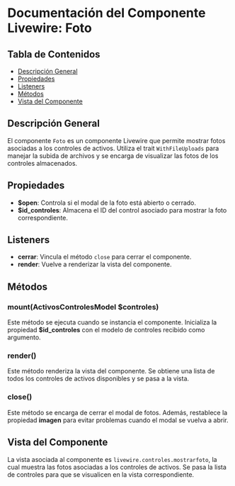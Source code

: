 # Documentación del Componente Livewire: Foto

## Tabla de Contenidos
- [Descripción General](#descripción-general)
- [Propiedades](#propiedades)
- [Listeners](#listeners)
- [Métodos](#métodos)
- [Vista del Componente](#vista-del-componente)

## Descripción General
El componente `Foto` es un componente Livewire que permite mostrar fotos asociadas a los controles de activos. Utiliza el trait `WithFileUploads` para manejar la subida de archivos y se encarga de visualizar las fotos de los controles almacenados.

## Propiedades
- **\$open**: Controla si el modal de la foto está abierto o cerrado.
- **\$id_controles**: Almacena el ID del control asociado para mostrar la foto correspondiente.

## Listeners
- **cerrar**: Vincula el método `close` para cerrar el componente.
- **render**: Vuelve a renderizar la vista del componente.

## Métodos

### mount(ActivosControlesModel \$controles)
Este método se ejecuta cuando se instancia el componente. Inicializa la propiedad **\$id_controles** con el modelo de controles recibido como argumento.

### render()
Este método renderiza la vista del componente. Se obtiene una lista de todos los controles de activos disponibles y se pasa a la vista.

### close()
Este método se encarga de cerrar el modal de fotos. Además, restablece la propiedad **imagen** para evitar problemas cuando el modal se vuelva a abrir.

## Vista del Componente
La vista asociada al componente es `livewire.controles.mostrarfoto`, la cual muestra las fotos asociadas a los controles de activos. Se pasa la lista de controles para que se visualicen en la vista correspondiente.

